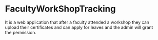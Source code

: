 # FacultyWorkShopTracking
It is a web application that after a faculty attended a workshop they can upload their certificates and can apply for leaves and the admin will grant the permission.
